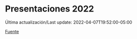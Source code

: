 # Presentaciones 2022

Última actualización/Last update: 2022-04-07T19:52:00-05:00

 [Fuente](https://www.gob.mx/salud/documentos/presentaciones-2022)

